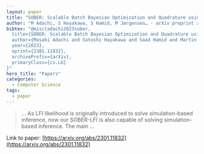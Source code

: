 ```yaml
---
layout: paper
title: "SOBER: Scalable Batch Bayesian Optimization and Quadrature using Recombination Constraints"
author: "M Adachi, S Hayakawa, S Hamid, M Jørgensen… - arXiv preprint arXiv …, 2023 - arxiv.org"
bibtex: "@misc{adachi2023sober,
  title={SOBER: Scalable Batch Bayesian Optimization and Quadrature using Recombination Constraints}, 
  author={Masaki Adachi and Satoshi Hayakawa and Saad Hamid and Martin Jørgensen and Harald Oberhauser and Micheal A. Osborne},
  year={2023},
  eprint={2301.11832},
  archivePrefix={arXiv},
  primaryClass={cs.LG}
}"
hero_title: "Papers"
categories:
  - Computer Science
tags:
  - paper
---
```

>… As LFI likelihood is originally introduced to solve simulation-based inference, now our SOBER-LFI is also capable of solving simulation-based inference. The main …

Link to paper: [https://arxiv.org/abs/2301.11832](https://arxiv.org/abs/2301.11832)



